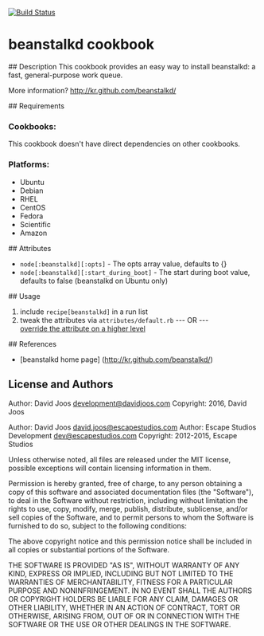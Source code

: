 [![Build Status](https://secure.travis-ci.org/djoos-cookbooks/beanstalkd.png)](http://travis-ci.org/djoos-cookbooks/beanstalkd)

# beanstalkd cookbook

## Description
This cookbook provides an easy way to install beanstalkd: a fast, general-purpose work queue.

More information?
http://kr.github.com/beanstalkd/

## Requirements

### Cookbooks:

This cookbook doesn't have direct dependencies on other cookbooks.

### Platforms:

* Ubuntu
* Debian
* RHEL
* CentOS
* Fedora
* Scientific
* Amazon

## Attributes

* `node[:beanstalkd][:opts]` - The opts array value, defaults to {}
* `node[:beanstalkd][:start_during_boot]` - The start during boot value, defaults to false (beanstalkd on Ubuntu only)

## Usage

1. include `recipe[beanstalkd]` in a run list
2. tweak the attributes via `attributes/default.rb`
--- OR ---  
[override the attribute on a higher level](http://wiki.opscode.com/display/chef/Attributes#Attributes-AttributesPrecedence)

## References

* [beanstalkd home page] (http://kr.github.com/beanstalkd/)

## License and Authors

Author: David Joos <development@davidjoos.com>
Copyright: 2016, David Joos

Author: David Joos <david.joos@escapestudios.com>
Author: Escape Studios Development <dev@escapestudios.com>
Copyright: 2012-2015, Escape Studios

Unless otherwise noted, all files are released under the MIT license,
possible exceptions will contain licensing information in them.

Permission is hereby granted, free of charge, to any person obtaining a copy
of this software and associated documentation files (the "Software"), to deal
in the Software without restriction, including without limitation the rights
to use, copy, modify, merge, publish, distribute, sublicense, and/or sell
copies of the Software, and to permit persons to whom the Software is
furnished to do so, subject to the following conditions:

The above copyright notice and this permission notice shall be included in
all copies or substantial portions of the Software.

THE SOFTWARE IS PROVIDED "AS IS", WITHOUT WARRANTY OF ANY KIND, EXPRESS OR
IMPLIED, INCLUDING BUT NOT LIMITED TO THE WARRANTIES OF MERCHANTABILITY,
FITNESS FOR A PARTICULAR PURPOSE AND NONINFRINGEMENT. IN NO EVENT SHALL THE
AUTHORS OR COPYRIGHT HOLDERS BE LIABLE FOR ANY CLAIM, DAMAGES OR OTHER
LIABILITY, WHETHER IN AN ACTION OF CONTRACT, TORT OR OTHERWISE, ARISING FROM,
OUT OF OR IN CONNECTION WITH THE SOFTWARE OR THE USE OR OTHER DEALINGS IN
THE SOFTWARE.
